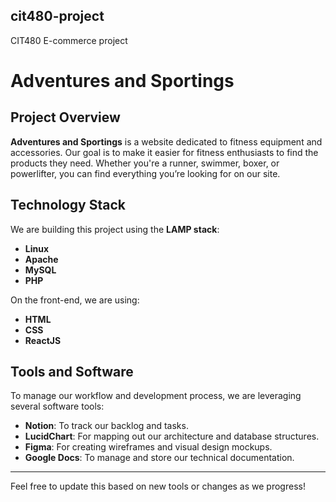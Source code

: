 ## cit480-project

CIT480 E-commerce project

# Adventures and Sportings

## Project Overview

**Adventures and Sportings** is a website dedicated to fitness equipment and accessories. Our goal is to make it easier for fitness enthusiasts to find the products they need. Whether you're a runner, swimmer, boxer, or powerlifter, you can find everything you’re looking for on our site.

## Technology Stack

We are building this project using the **LAMP stack**:

- **Linux**
- **Apache**
- **MySQL**
- **PHP**

On the front-end, we are using:

- **HTML**
- **CSS**
- **ReactJS**

## Tools and Software

To manage our workflow and development process, we are leveraging several software tools:

- **Notion**: To track our backlog and tasks.
- **LucidChart**: For mapping out our architecture and database structures.
- **Figma**: For creating wireframes and visual design mockups.
- **Google Docs**: To manage and store our technical documentation.

---

Feel free to update this based on new tools or changes as we progress!

